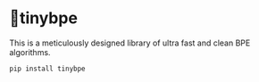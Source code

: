 # 🚀tinybpe

This is a meticulously designed library of ultra fast and clean BPE algorithms.

```bash
pip install tinybpe
```

